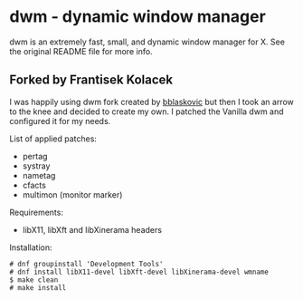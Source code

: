 # dwm - dynamic window manager

dwm is an extremely fast, small, and dynamic window manager for X. See the original README file for more info.

## Forked by Frantisek Kolacek

I was happily using dwm fork created by [bblaskovic](https://github.com/blaskovic/dwm) but then I took an arrow to the knee and decided to create my own. I patched the Vanilla dwm and configured it for my needs.

List of applied patches:
- pertag
- systray
- nametag
- cfacts
- multimon (monitor marker)

Requirements:
- libX11, libXft and libXinerama headers

Installation:
```
# dnf groupinstall 'Development Tools'
# dnf install libX11-devel libXft-devel libXinerama-devel wmname
$ make clean
# make install
```

